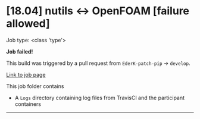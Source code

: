 # [18.04] nutils <-> OpenFOAM [failure allowed]

Job type: <class 'type'>



**Job failed!**



This build was triggered by a pull request from `EderK-patch-pip` → `develop`.



[Link to job page]({[job_link]})


This job folder contains
- A `Logs` directory containing log files from TravisCI and the participant containers


---

